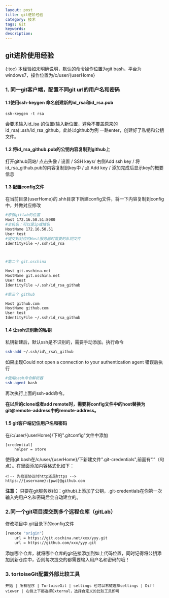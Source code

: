 ```yaml
---
layout: post
title: git进阶经验
category: 技术
tags: Git
keywords: 
description: 
---
```



## git进阶使用经验
{:toc}
本经验如未明确说明，默认的命令操作位置为git bash，平台为windows7，操作位置为/c/user/{userHome}

### 1. 同一git客户端，配置不同git url的用户名和密码

#### 1.1使用ssh-keygen 命名创建新的id\_rsa和id\_rsa.pub


```shell
ssh-keygen -t rsa
```


会要求输入id\_isa 的位置(输入新位置，避免不覆盖原来的id_rsa):.ssh/id\_rsa\_github。此处以github为例
一路enter，创建好了私钥和公钥文件。

#### 1.2 将id\_rsa\_github.pub的公钥内容复制到github上

打开github网站/ 点击头像 / 设置 / SSH keys/ 右侧Add ssh key / 将id\_rsa\_github.pub的内容复制到key中 / 点 Add key / 添加完成后显示key的概要信息

#### 1.3 配置config文件

在当前目录{userHome}的.shh目录下新建config文件，将一下内容复制到config中，并做对应修改

```bash
#原有gitlab的位置
Host 172.16.50.51:8080
#主机名：可以是ip或域名
HostName 172.16.50.51
User test
#提交到对应的Host服务器时需要的私钥文件
IdentityFile ~/.ssh/id_rsa

 

#第二个 git.oschina

Host git.oschina.net
HostName git.oschina.net
User test
IdentityFile ~/.ssh/id_rsa_github

#第三个 github

Host github.com
HostName github.com
User test
IdentityFile ~/.ssh/id_rsa_github
```

#### 1.4 让ssh识别新的私钥

私钥新建后，默认ssh是不识别的，需要手动添加。执行命令
```bash
ssh-add ~/.ssh/id\_rsa\_github
```
如果出现Could not open a connection to your authentication agent 错误后执行
```bash
#使用bash命令解析器
ssh-agent bash
```
再次执行上面的ssh-add命令。

**在以后的clone或者add remote时，需要将config文件中的host替换为git@remote-address中的remote-address。**

#### 1.5 git客户端记住用户名和密码

在/c/user/{userHome}/下的".gitconfig"文件中添加
```shell
[credential]
	helper = store
```

使用git bash在/c/user/{userHome}/下新建文件".git-credentials",前面有“.”（句点）。在里面添加内容格式化如下：
```http
<!-- 先检查协议时http还是https -->
https://{username}:{pwd}@github.com
```
**注意：** 只要在git服务器(如：github)上添加了公钥，.git-credentials在你第一次输入完用户名和密码后会自动建立的。

### 2.同一个git项目提交到多个远程仓库（gitLab）

修改项目中.git目录下的config文件
```bash
[remote "origin"]
	url = https://git.oschina.net/xxx/yyy.git
	url = https://github.com/xxx/yyy.git
```
添加哪个仓库，就将哪个仓库的git链接添加到如上代码位置，同时记得将公钥添加到新仓库中，否则每次提交的都需要输入用户名和密码的哦！


### 3. tortoiseGit配置外部比较工具
	
	开始 | 所有程序 | TortoiseGit | settings 也可以右键选择settings | Diff viewer | 右侧上下都选择External，选择自定义的比较工具即可
	
	
























